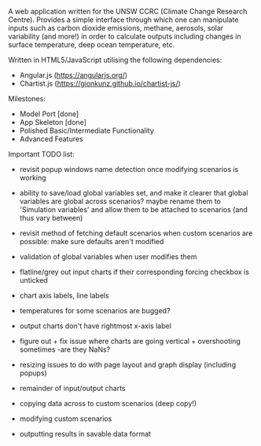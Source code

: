 A web application written for the UNSW CCRC (Climate Change Research Centre). Provides a simple interface through which one can manipulate inputs such as carbon dioxide emissions, methane, aerosols, solar variability (and more!) in order to calculate outputs including changes in surface temperature, deep ocean temperature, etc.

Written in HTML5/JavaScript utilising the following dependencies:
- Angular.js (https://angularjs.org/)
- Chartist.js (https://gionkunz.github.io/chartist-js/)

Milestones:
- Model Port [done]
- App Skeleton [done]
- Polished Basic/Intermediate Functionality
- Advanced Features

Important TODO list:
- revisit popup windows name detection once modifying scenarios is working
- ability to save/load global variables set, and make it clearer that global variables are global across scenarios? maybe rename them to 'Simulation variables' and allow them to be attached to scenarios (and thus vary between)
- revisit method of fetching default scenarios when custom scenarios are possible: make sure defaults aren't modified
- validation of global variables when user modifies them

- flatline/grey out input charts if their corresponding forcing checkbox is unticked
- chart axis labels, line labels
- temperatures for some scenarios are bugged?
- output charts don't have rightmost x-axis label
- figure out + fix issue where charts are going vertical + overshooting sometimes -are they NaNs?
- resizing issues to do with page layout and graph display (including popups)
- remainder of input/output charts
- copying data across to custom scenarios (deep copy!)
- modifying custom scenarios
- outputting results in savable data format
